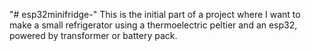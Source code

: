 "# esp32minifridge-" 
This is the initial part of a project where I want to make a small refrigerator using a thermoelectric peltier and an esp32, powered by transformer or battery pack.
